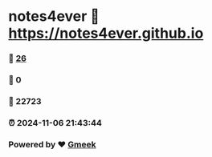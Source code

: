 # notes4ever :link: https://notes4ever.github.io 
### :page_facing_up: [26](https://notes4ever.github.io/tag.html) 
### :speech_balloon: 0 
### :hibiscus: 22723 
### :alarm_clock: 2024-11-06 21:43:44 
### Powered by :heart: [Gmeek](https://github.com/Meekdai/Gmeek)
